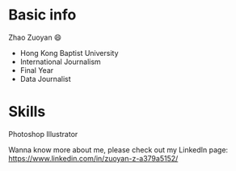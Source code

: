 # Basic info

Zhao Zuoyan  :smile:

* Hong Kong Baptist University
* International Journalism
* Final Year
* Data Journalist
  

# Skills

Photoshop Illustrator

Wanna know more about me, please check out my LinkedIn page: https://www.linkedin.com/in/zuoyan-z-a379a5152/
